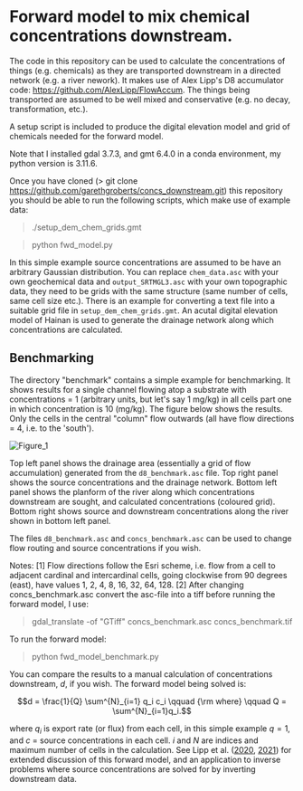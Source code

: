 # Forward model to mix chemical concentrations downstream. 

The code in this repository can be used to calculate the concentrations of things (e.g. chemicals) as they are transported downstream in a directed network (e.g. a river nework). It makes use of Alex Lipp's D8 accumulator code: https://github.com/AlexLipp/FlowAccum. The things being transported are assumed to be well mixed and conservative (e.g. no decay, transformation, etc.). 

A setup script is included to produce the digital elevation model and grid of chemicals needed for the forward model. 

Note that I installed gdal 3.7.3, and gmt 6.4.0 in a conda environment, my python version is 3.11.6.

Once you have cloned (> git clone https://github.com/garethgroberts/concs_downstream.git) this repository you should be able to run the following scripts, which make use of example data:

> ./setup_dem_chem_grids.gmt

> python fwd_model.py

In this simple example source concentrations are assumed to be have an arbitrary Gaussian distribution. You can replace `chem_data.asc` with your own geochemical data and `output_SRTMGL3.asc` with your own topographic data, they need to be grids with the same structure (same number of cells, same cell size etc.). There is an example for converting a text file into a suitable grid file in `setup_dem_chem_grids.gmt`. An acutal digital elevation model of Hainan is used to generate the drainage network along which concentrations are calculated. 


## Benchmarking

The directory "benchmark" contains a simple example for benchmarking. It shows results for a single channel flowing atop a substrate with concentrations = 1 (arbitrary units, but let's say 1 mg/kg) in all cells part one in which concentration is 10 (mg/kg). The figure below shows the results. Only the cells in the central "column" flow outwards (all have flow directions = 4, i.e. to the 'south'). 

![Figure_1](https://github.com/garethgroberts/concs_downstream/assets/11752321/6cacd0ca-9546-4766-a3c6-063cc4fb8319)

Top left panel shows the drainage area (essentially a grid of flow accumulation) generated from the `d8_benchmark.asc` file. Top right panel shows the source concentrations and the drainage network. Bottom left panel shows the planform of the river along which concentrations downstream are sought, and calculated concentrations (coloured grid). Bottom right shows source and downstream concentrations along the river shown in bottom left panel. 

The files `d8_benchmark.asc` and `concs_benchmark.asc` can be used to change flow routing and source concentrations if you wish. 

Notes: [1] Flow directions follow the Esri scheme, i.e. flow from a cell to adjacent cardinal and intercardinal cells, going clockwise from 90 degrees (east), have values 1, 2, 4, 8, 16, 32, 64, 128. [2] After changing concs_benchmark.asc convert the asc-file into a tiff before running the forward model, I use: 

> gdal_translate -of "GTiff" concs_benchmark.asc concs_benchmark.tif

To run the forward model: 

> python fwd_model_benchmark.py

You can compare the results to a manual calculation of concentrations downstream, $d$, if you wish. The forward model being solved is:
```math
d = \frac{1}{Q} \sum^{N}_{i=1} q_i c_i \qquad {\rm where} \qquad Q = \sum^{N}_{i=1}q_i.
```
where $` q_i `$ is export rate (or flux) from each cell, in this simple example $q = 1$, and $c$ = source concentrations in each cell. $i$ and $N$ are indices and maximum number of cells in the calculation. See Lipp et al. ([2020](https://agupubs.onlinelibrary.wiley.com/doi/full/10.1029/2020JF005700), [2021](https://agupubs.onlinelibrary.wiley.com/doi/full/10.1029/2021GC009838)) for extended discussion of this forward model, and an application to inverse problems where source concentrations are solved for by inverting downstream data. 
